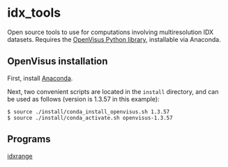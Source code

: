 # idx_tools

Open source tools to use for computations involving multiresolution IDX datasets.
Requires the [OpenVisus Python library](https://anaconda.org/ViSUS/openvisus), installable via Anaconda.

## OpenVisus installation

First, install [Anaconda](https://www.anaconda.com/distribution/).

Next, two convenient scripts are located in the `install` directory, and can be used as follows (version is 1.3.57 in this example): 

```
$ source ./install/conda_install_openvisus.sh 1.3.57
$ source ./install/conda_activate.sh openvisus-1.3.57
```

## Programs

[idxrange](./range/README.md)
